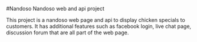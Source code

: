 #Nandoso
Nandoso web and api project

This project is a nandoso web page and api to display chicken specials to customers. It has additional features such as facebook login, live chat page, discussion forum that are all part of the web page.